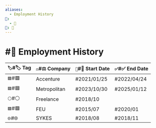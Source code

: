 ```yaml
---
aliases:
  - Employment History
📁:
  - 💼
💼: 💼
---
```

# #💼 Employment History

| `🏷️`#🏷️ Tag | `⚖️`#⚖️ Company | `🏁`#🏁 Start Date | `✅`#✅ End Date |
| ------------- | --------------- | ------------------ | -------------- |
| `🟪`#🟪       | Accenture       | #2021/01/25        | #2022/04/24    |
| `🟦`#🟦       | Metropolitan    | #2023/10/30        | #2025/01/12    |
| `⚪`#⚪         | Freelance       | #2018/10           |                |
| `🟩`#🟩       | FEU             | #2015/07           | #2020/01       |
| `🌐`#🌐       | SYKES           | #2018/08           | #2018/11       |
